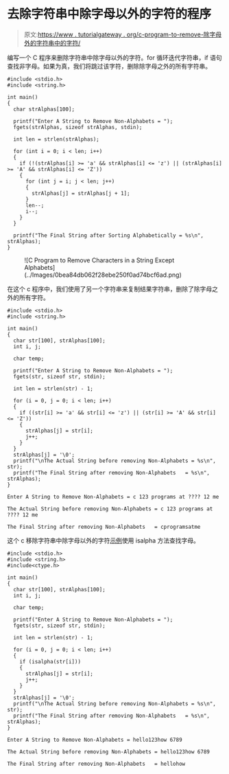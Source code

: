 # 去除字符串中除字母以外的字符的程序

> 原文:[https://www . tutorialgateway . org/c-program-to-remove-除字母外的字符串中的字符/](https://www.tutorialgateway.org/c-program-to-remove-characters-in-a-string-except-alphabets/)

编写一个 C 程序来删除字符串中除字母以外的字符。for 循环迭代字符串，if 语句查找非字母。如果为真，我们将跳过该字符，删除除字母之外的所有字符串。

```
#include <stdio.h>
#include <string.h>

int main()
{
  char strAlphas[100];

  printf("Enter A String to Remove Non-Alphabets = ");
  fgets(strAlphas, sizeof strAlphas, stdin);

  int len = strlen(strAlphas);

  for (int i = 0; i < len; i++)
  {
    if (!(strAlphas[i] >= 'a' && strAlphas[i] <= 'z') || (strAlphas[i] >= 'A' && strAlphas[i] <= 'Z'))
    {
      for (int j = i; j < len; j++)
      {
        strAlphas[j] = strAlphas[j + 1];
      }
      len--;
      i--;
    }
  }

  printf("The Final String after Sorting Alphabetically = %s\n", strAlphas);
}
```

<figure class="wp-block-image size-large">![C Program to Remove Characters in a String Except Alphabets](../Images/0bea84db062f28ebe250f0ad74bcf6ad.png)</figure>

在这个 c 程序中，我们使用了另一个字符串来复制结果字符串，删除了除字母之外的所有字符。

```
#include <stdio.h>
#include <string.h>

int main()
{
  char str[100], strAlphas[100];
  int i, j;

  char temp;

  printf("Enter A String to Remove Non-Alphabets = ");
  fgets(str, sizeof str, stdin);

  int len = strlen(str) - 1;

  for (i = 0, j = 0; i < len; i++)
  {
    if ((str[i] >= 'a' && str[i] <= 'z') || (str[i] >= 'A' && str[i] <= 'Z'))
    {
      strAlphas[j] = str[i];
      j++;
    }
  }
  strAlphas[j] = '\0';
  printf("\nThe Actual String before removing Non-Alphabets = %s\n", str);
  printf("The Final String after removing Non-Alphabets   = %s\n", strAlphas);
}
```

```
Enter A String to Remove Non-Alphabets = c 123 programs at ???? 12 me

The Actual String before removing Non-Alphabets = c 123 programs at ???? 12 me

The Final String after removing Non-Alphabets   = cprogramsatme
```

这个 c 移除字符串中除字母以外的字符[示例](https://www.tutorialgateway.org/c-programming-examples/)使用 isalpha 方法查找字母。

```
#include <stdio.h>
#include <string.h>
#include<ctype.h>

int main()
{
  char str[100], strAlphas[100];
  int i, j;

  char temp;

  printf("Enter A String to Remove Non-Alphabets = ");
  fgets(str, sizeof str, stdin);

  int len = strlen(str) - 1;

  for (i = 0, j = 0; i < len; i++)
  {
    if (isalpha(str[i]))
    {
      strAlphas[j] = str[i];
      j++;
    }
  }
  strAlphas[j] = '\0';
  printf("\nThe Actual String before removing Non-Alphabets = %s\n", str);
  printf("The Final String after removing Non-Alphabets   = %s\n", strAlphas);
}
```

```
Enter A String to Remove Non-Alphabets = hello123how 6789

The Actual String before removing Non-Alphabets = hello123how 6789

The Final String after removing Non-Alphabets   = hellohow
```